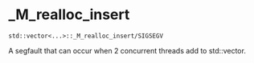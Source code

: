 # _M_realloc_insert

`std::vector<...>::_M_realloc_insert/SIGSEGV`

A segfault that can occur when 2 concurrent threads add to std::vector.
